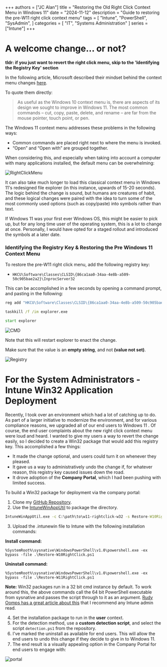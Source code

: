 +++
authors = ["JC Alan"]
title = "Restoring the Old Right Click Context Menu in Windows 11"
date = "2024-11-12"
description = "Guide to restoring the pre-W11 right click context menu"
tags = [
    "Intune",
    "PowerShell",
    "SysAdmin",
]
categories = [
    "IT",
    "Systems Administration"
]
series = ["Intune"]
+++

# A welcome change... or not? 

**tldr: if you just want to revert the right click menu, skip to the 'Identifying the Registry Key' section**

In the following article, Microsoft described their mindset behind the context menu changes [here](https://blogs.windows.com/windowsdeveloper/2021/07/19/extending-the-context-menu-and-share-dialog-in-windows-11/).

To quote them directly:

> As useful as the Windows 10 context menu is, there are aspects of its design we sought to improve in Windows 11. The most common commands – cut, copy, paste, delete, and rename – are far from the mouse pointer, touch point, or pen.

The Windows 11 context menu addresses these problems in the following ways:
- Common commands are placed right next to where the menu is invoked.
- “Open” and “Open with” are grouped together.

When considering this, and especially when taking into account a computer with many applications installed, the default menu can be overwhelming:

![RightClickMenu](/dawnbreak.tech/images/w11-rightclick1.png)

It can also take much longer to load this classical context menu in Windows 11's redesigned file explorer (in this instance, upwards of 15-20 seconds). The logic behind the change is sound, but humans are creatures of habit, and these logical changes were paired with the idea to turn some of the most commonly used options (such as copy/paste) into symbols rather than text. 

If Windows 11 was your first ever Windows OS, this might be easier to pick up, but for any long time user of the operating system, this is a lot to change at once. Personally, I would have opted for a staged rollout and introduced the symbols at a later date. 

### Identifying the Registry Key & Restoring the Pre Windows 11 Context Menu

To restore the pre-W11 right click menu, add the following registry key:

- `HKCU\Software\Classes\CLSID\{86ca1aa0-34aa-4e8b-a509-50c905bae2a2}\InprocServer32`

This can be accomplished in a few seconds by opening a command prompt, and pasting in the following:

``` cmd
reg add "HKCU\Software\Classes\CLSID\{86ca1aa0-34aa-4e8b-a509-50c905bae2a2}\InprocServer32" /f /ve

taskkill /f /im explorer.exe

start explorer
```

![CMD](/dawnbreak.tech/images/rightclick-cmd1.png)

Note that this will restart explorer to enact the change. 

Make sure that the value is an **empty string**, and not **(value not set)**. 

![Registry](/dawnbreak.tech/images/rightclick-registry1.png)



# For the System Administrators - Intune Win32 Application Deployment

Recently, I took over an environment which had a lot of catching up to do. As part of a larger initiative to modernize the environment, and for various compliance reasons, we upgraded all of our end users to Windows 11 . Of course, the end user complaints about the new right click context menu were loud and heard. I wanted to give my users a way to revert the change easily, so I decided to create a Win32 package that would add this registry key. This accomplished a few things:

- It made the change optional, and users could turn it on whenever they pleased. 
- It gave us a way to administratively undo the change if, for whatever reason, this registry key caused issues down the road. 
- It drove adoption of the **Company Portal**, which I had been pushing with limited success.

To build a Win32 package for deployment via the company portal:

1. Clone my [GitHub Repository](https://github.com/jason-dawnbreaktech/w11-rightclick-w32). 
2. Use the [IntuneWinAppUtil](https://github.com/microsoft/Microsoft-Win32-Content-Prep-Tool) to package the directory. 
``` cmd
IntuneWinAppUtil.exe -c C:\path\to\w11-rightclick-w32 -s Restore-W10RightClick.ps1 -o .
```
3. Upload the .intunewin file to Intune with the following installation commands:

**Install command:**

``` CMD
%SystemRoot%\sysnative\WindowsPowerShell\v1.0\powershell.exe -ex bypass -file .\Restore-W10RightClick.ps1
```

**Uninstall command:**

```
%SystemRoot%\sysnative\WindowsPowerShell\v1.0\powershell.exe -ex bypass -file .\Restore-W11RightClick.ps1
```

**Note:** Win32 packages run in a 32 bit cmd instance by default. To work around this, the above commands call the 64 bit PowerShell executable from sysnative and passes the script through to it as an argument. [Rudy Oomps has a great article about this](https://call4cloud.nl/sysnative-64-bit-ime-intune-syswow64-wow6432node/) that I recommend any Intune admin read.

4. Set the installation package to run in the **user** context. 
5. For the detection method, use a **custom detection script**, and select the script `detection.ps1` from the repository. 
6. I've marked the uninstall as available for end users. This will allow the end users to undo this change if they decide to give in to Windows 11. 
7. The end result is a visually appealing option in the Company Portal for end users to engage with:

![portal](/dawnbreak.tech/images/comp-portal-1.png)

